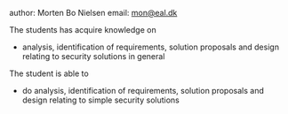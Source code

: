 author: Morten Bo Nielsen
email: mon@eal.dk

The students has acquire knowledge on 

* analysis, identification of requirements, solution proposals and design relating to security solutions in general

The student is able to 

* do analysis, identification of requirements, solution proposals and design relating to simple security solutions
